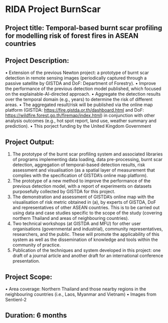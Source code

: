 # RIDA Project BurnScar
## Project title: Temporal-based burnt scar profiling for modelling risk of forest fires in ASEAN countries
## Project Description:
• Extension of the previous Newton project: a prototype of burnt scar detection in remote sensing images (periodically captured through a passive satellite by GISTDA and DoF: Department of Forestry).
• Improve the performance of the previous detection model published, which focused on the explainable-AI-directed approach.
• Aggregate the detection results over the temporal domain (e.g., years) to determine the risk of different areas.
• The aggregated result/risk will be published via the online map platform (GISTDA: https://fire.gistda.or.th/dashboard.html and DoF: https://wildfire.forest.go.th/firemap/index.html) in conjunction with other analysis outcomes (e.g., hot spot report, land use, weather summary and prediction).
• This porject funding by the United Kingdom Government

## Project Output:
1. The prototype of the burnt scar profiling system and associated libraries of programs implementing data loading, data pre-processing, burnt scar
detection, aggregation of temporal-based detection results, risk assessment and visualisation (as a spatial layer of measurement that complies with
the specification of GISTDA’s online map platform).
2. The prototype of a new method to improve the performance of the previous detection model, with a report of experiments on datasets purposefully
collected by GISTDA for this project.
3. The demonstration and assessment of GISTDA’s online map with the visualisation of risk metric obtained in (a), by experts of GISTDA, DoF and
representatives of other ASEAN countries. This is to be carried out using data and case studies specific to the scope of the study (covering northern
Thailand and areas of neighbouring countries).
4. Two technical workshops (at GISTDA and MFU) for other user organisations (governmental and industrial), community representatives, researchers,
and the public. These will promote the applicability of this system as well as the dissemination of knowledge and tools within the community of
practice.
5. Publication of the techniques and system developed in this project: one draft of a journal article and another draft for an international conference
presentation.
## Project Scope:
• Area coverage: Northern Thailand and those nearby regions in the neighbouring countries (i.e., Laos, Myanmar and Vietnam)
• Images from Sentienl-2
## Duration: 6 months
